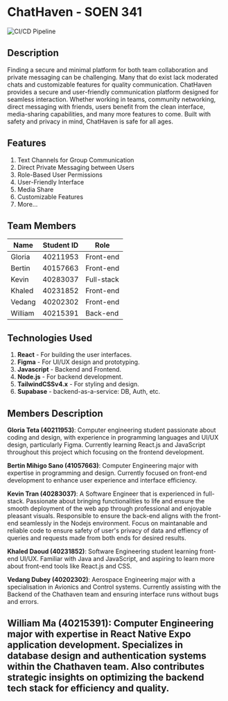 # ChatHaven - SOEN 341
![CI/CD Pipeline](https://github.com/Project2048W25/Project2048-SOEN341_Project_W25/actions/workflows/ci_cd.yml/badge.svg)
## Description

Finding a secure and minimal platform for both team collaboration and private messaging can be challenging. Many that do exist lack moderated chats and  customizable features for quality communication. ChatHaven provides a secure and user-friendly communication platform designed for seamless interaction. Whether working in teams, community networking, direct messaging with friends, users benefit from the clean interface, media-sharing capabilities, and many more features to come. Built with safety and privacy in mind, ChatHaven is safe for all ages.

## Features

1. Text Channels for Group Communication
2. Direct Private Messaging between Users
3. Role-Based User Permissions
4. User-Friendly Interface
5. Media Share
6. Customizable Features
7. More...

## Team Members

| Name | Student ID| Role |
|----------|----------|----------|
| Gloria    |   40211953 | Front-end   |
| Bertin   | 40157663 | Front-end  |
| Kevin    | 40283037 | Full-stack |
| Khaled    |  40231852  | Front-end    |
| Vedang    |  40202302 | Front-end   |
| William    | 40215391 | Back-end   |

## Technologies Used
1. **React** - For building the user interfaces.
2. **Figma** - For UI/UX design and prototyping.
3. **Javascript** - Backend and Frontend.
3. **Node.js** - For backend development.
4. **TailwindCSSv4.x** - For styling and design.
5. **Supabase** - backend-as-a-service: DB, Auth, etc. 

## Members Description
**Gloria Teta (40211953)**: Computer engineering student passionate about coding and design, with experience in programming languages and UI/UX design, particularly Figma. Currently learning React.js and JavaScript throughout this project which focusing on the frontend development. 

**Bertin Mihigo Sano (41057663)**: Computer Engineering major with expertise in programming and design. Currently focused on front-end development to enhance user experience and interface efficiency.

**Kevin Tran (40283037)**: A Software Engineer that is experienced in full-stack. Passionate about bringing functionalities to life and ensure the smooth deployment of the web app through professional and enjoyable pleasant visuals. Responsible to ensure the back-end aligns with the front-end seamlessly in the Nodejs environment. Focus on maintanable and reliable code to ensure safety of user's privacy of data and effiency of queries and requests made from both ends for desired results.

**Khaled Daoud (40231852)**: Software Engineering student learning front-end UI/UX. Familiar with Java and JavaScript, and aspiring to learn more about front-end tools like React.js and CSS.

**Vedang Dubey (40202302)**: Aerospace Engineering major with a specialisation in Avionics and Control systems. Currently assisting with the Backend of the Chathaven team and ensuring interface runs without bugs and errors.

**William Ma (40215391)**: Computer Engineering major with expertise in React Native Expo application development. Specializes in database design and authentication systems within the Chathaven team. Also contributes strategic insights on optimizing the backend tech stack for efficiency and quality.
--- 

